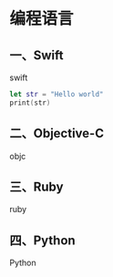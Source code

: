 # 编程语言

## 一、Swift

swift

```swift
let str = "Hello world"
print(str)
```



## 二、Objective-C

objc

## 三、Ruby

ruby

## 四、Python

Python